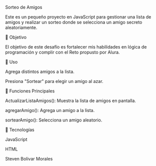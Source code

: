 Sorteo de Amigos

Este es un pequeño proyecto en JavaScript para gestionar una lista de amigos y realizar un sorteo donde se selecciona un amigo secreto aleatoriamente.

📝 Objetivo

El objetivo de este desafío es fortalecer mis habilidades en lógica de programación y complir con el Reto propusto por Alura.

🚀 Uso

Agrega distintos amigos a la lista.

Presiona "Sortear" para elegir un amigo al azar.

📌 Funciones Principales

ActualizarListaAmigos(): Muestra la lista de amigos en pantalla.

agregarAmigo(): Agrega un amigo a la lista.

sortearAmigo(): Selecciona un amigo aleatorio.

🔧 Tecnologías

JavaScript

HTML

Steven Bolivar Morales
